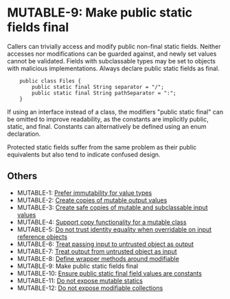 # MUTABLE-9: Make public static fields final
Callers can trivially access and modify public non-final static fields. Neither accesses nor modifications can be guarded against, and newly set values cannot be validated. Fields with subclassable types may be set to objects with malicious implementations. Always declare public static fields as final.

        public class Files {
            public static final String separator = "/";
            public static final String pathSeparator = ":";
        }

If using an interface instead of a class, the modifiers "public static final" can be omitted to improve readability, as the constants are implicitly public, static, and final. Constants can alternatively be defined using an enum declaration.

Protected static fields suffer from the same problem as their public equivalents but also tend to indicate confused design.


## Others
 - MUTABLE-1: [Prefer immutability for value types](../g61)
 - MUTABLE-2: [Create copies of mutable output values](../g62)
 - MUTABLE-3: [Create safe copies of mutable and subclassable input values](../g63)
 - MUTABLE-4: [Support copy functionality for a mutable class](../g64)
 - MUTABLE-5: [Do not trust identity equality when overridable on input reference objects](../g65)
 - MUTABLE-6: [Treat passing input to untrusted object as output](../g66)
 - MUTABLE-7: [Treat output from untrusted object as input](../g67)
 - MUTABLE-8: [Define wrapper methods around modifiable](../g68)
 - MUTABLE-9: Make public static fields final
 - MUTABLE-10: [Ensure public static final field values are constants](../g610)
 - MUTABLE-11: [Do not expose mutable statics](../g611)
 - MUTABLE-12: [Do not expose modifiable collections](../g612)

